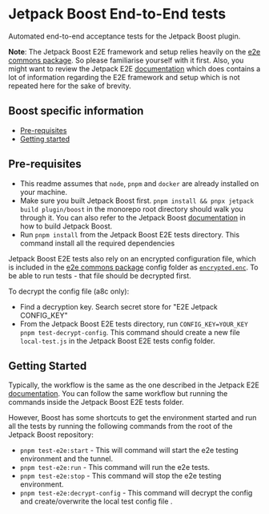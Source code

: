 # Jetpack Boost End-to-End tests

Automated end-to-end acceptance tests for the Jetpack Boost plugin.

**Note**: The Jetpack Boost E2E framework and setup relies heavily on the [e2e commons package](../../../../../tools/e2e-commons). So please familiarise yourself with it first. Also, you might want to review the Jetpack E2E [documentation](../../../jetpack/tests/e2e/README.md) which does contains a lot of information regarding the E2E framework and setup which is not repeated here for the sake of brevity.

## Boost specific information

- [Pre-requisites](#pre-requisites)
- [Getting started](#getting-started)

## Pre-requisites

* This readme assumes that `node`, `pnpm` and `docker` are already installed on your machine.
* Make sure you built Jetpack Boost first. `pnpm install && pnpx jetpack build plugin/boost` in the monorepo root directory should walk you through it. You can also refer to the Jetpack Boost [documentation](../../docs/DEVELOPEMENT_GUIDE.md) in how to build Jetpack Boost.
* Run `pnpm install` from the Jetpack Boost E2E tests directory. This command install all the required dependencies

Jetpack Boost E2E tests also rely on an encrypted configuration file, which is included in the [e2e commons package](../../../../../tools/e2e-commons) config folder as [`encrypted.enc`](../../../../../tools/e2e-commons/config/encrypted.enc). To be able to run tests - that file should be decrypted first.

To decrypt the config file (a8c only):

- Find a decryption key. Search secret store for "E2E Jetpack CONFIG_KEY"
- From the Jetpack Boost E2E tests directory, run `CONFIG_KEY=YOUR_KEY pnpm test-decrypt-config`. This command should create a new file `local-test.js` in the Jetpack Boost E2E tests config folder.

## Getting Started

Typically, the workflow is the same as the one described in the Jetpack E2E [documentation](../../../jetpack/tests/e2e/README.md). You can follow the same workflow but running the commands inside the Jetpack Boost E2E tests folder.

However, Boost has some shortcuts to get the environment started and run all the tests by running the following commands from the root of the Jetpack Boost repository:

- `pnpm test-e2e:start` - This will command will start the e2e testing environment and the tunnel.
- `pnpm test-e2e:run` - This command will run the e2e tests.
- `pnpm test-e2e:stop` - This command will stop the e2e testing environment.
- `pnpm test-e2e:decrypt-config` - This command will decrypt the config and create/overwrite the local test config file .
